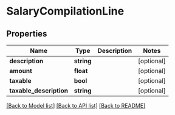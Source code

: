 # SalaryCompilationLine

## Properties
Name | Type | Description | Notes
------------ | ------------- | ------------- | -------------
**description** | **string** |  | [optional] 
**amount** | **float** |  | [optional] 
**taxable** | **bool** |  | [optional] 
**taxable_description** | **string** |  | [optional] 

[[Back to Model list]](../../README.md#documentation-for-models) [[Back to API list]](../../README.md#documentation-for-api-endpoints) [[Back to README]](../../README.md)

